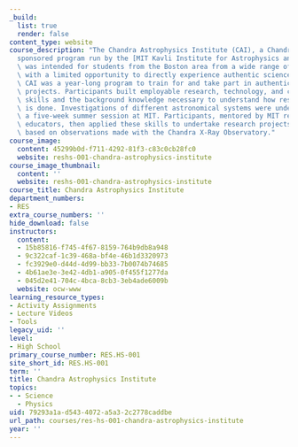 ```yaml
---
_build:
  list: true
  render: false
content_type: website
course_description: "The Chandra Astrophysics Institute (CAI), a Chandra X-ray Observatory\u2013\
  sponsored program run by the [MIT Kavli Institute for Astrophysics and Space Research](https://space.mit.edu/),\
  \ was intended for students from the Boston area from a wide range of academic backgrounds\
  \ with a limited opportunity to directly experience authentic science.\_\n\nThe\
  \ CAI was a year-long program to train for and take part in authentic astronomy\
  \ projects. Participants built employable research, technology, and collaboration\
  \ skills and the background knowledge necessary to understand how research science\
  \ is done. Investigations of different astronomical systems were undertaken during\
  \ a five-week summer session at MIT. Participants, mentored by MIT researchers and\
  \ educators, then applied these skills to undertake research projects in x-ray astronomy\
  \ based on observations made with the Chandra X-Ray Observatory."
course_image:
  content: 45299b0d-f711-4292-81f3-c83c0cb28fc0
  website: reshs-001-chandra-astrophysics-institute
course_image_thumbnail:
  content: ''
  website: reshs-001-chandra-astrophysics-institute
course_title: Chandra Astrophysics Institute
department_numbers:
- RES
extra_course_numbers: ''
hide_download: false
instructors:
  content:
  - 15b85816-f745-4f67-8159-764b9db8a948
  - 9c322caf-1c39-468a-bf4e-46b1d3320973
  - fc3929e0-d44d-4d99-bb33-7b0074b74685
  - 4b61ae3e-3e42-4db1-a905-0f455f1277da
  - 045d2e41-704c-4bca-8cb3-3eb4ade6009b
  website: ocw-www
learning_resource_types:
- Activity Assignments
- Lecture Videos
- Tools
legacy_uid: ''
level:
- High School
primary_course_number: RES.HS-001
site_short_id: RES.HS-001
term: ''
title: Chandra Astrophysics Institute
topics:
- - Science
  - Physics
uid: 79293a1a-d543-4072-a5a3-2c2778caddbe
url_path: courses/res-hs-001-chandra-astrophysics-institute
year: ''
---
```

